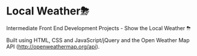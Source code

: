 # Local Weather⛈

Intermediate Front End Development Projects - Show the Local Weather ⛈

Built using HTML, CSS and JavaScript/jQuery and the Open Weather Map API (http://openweathermap.org/api).
